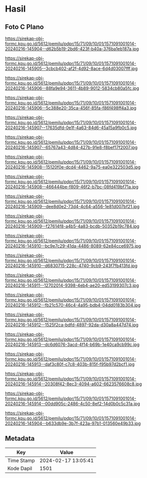 # Hasil

## Foto C Plano

https://sirekap-obj-formc.kpu.go.id/5612/pemilu/pdpr/15/71/09/10/01/1571091001014-20240216-145904--d62b5b19-2bd6-423f-b40a-376ba1eb187a.jpg

https://sirekap-obj-formc.kpu.go.id/5612/pemilu/pdpr/15/71/09/10/01/1571091001014-20240216-145905--3cbcb402-af2f-4d92-8ace-6d4d03007fff.jpg

https://sirekap-obj-formc.kpu.go.id/5612/pemilu/pdpr/15/71/09/10/01/1571091001014-20240216-145906--88fa9e94-3611-4b89-9012-5834cb80a5fc.jpg

https://sirekap-obj-formc.kpu.go.id/5612/pemilu/pdpr/15/71/09/10/01/1571091001014-20240216-145906--5c388e20-35ca-456f-85fa-f86f498ff4a3.jpg

https://sirekap-obj-formc.kpu.go.id/5612/pemilu/pdpr/15/71/09/10/01/1571091001014-20240216-145907--17635dfd-0e1f-4a63-84d6-45a15a9fb0c5.jpg

https://sirekap-obj-formc.kpu.go.id/5612/pemilu/pdpr/15/71/09/10/01/1571091001014-20240216-145907--65767a43-4d84-427b-91e8-f8bef17f2007.jpg

https://sirekap-obj-formc.kpu.go.id/5612/pemilu/pdpr/15/71/09/10/01/1571091001014-20240216-145908--15120f0e-dcd4-4462-9a75-ea0e322503d5.jpg

https://sirekap-obj-formc.kpu.go.id/5612/pemilu/pdpr/15/71/09/10/01/1571091001014-20240216-145908--466444be-f809-46f2-b7bc-08fd419bf71a.jpg

https://sirekap-obj-formc.kpu.go.id/5612/pemilu/pdpr/15/71/09/10/01/1571091001014-20240216-145909--dee8d0e2-73d4-4c64-a556-1e81d007bf21.jpg

https://sirekap-obj-formc.kpu.go.id/5612/pemilu/pdpr/15/71/09/10/01/1571091001014-20240216-145909--f27614f8-a4b5-4a83-bcdb-50352b19c784.jpg

https://sirekap-obj-formc.kpu.go.id/5612/pemilu/pdpr/15/71/09/10/01/1571091001014-20240216-145910--bc9e7c29-41da-4486-8089-62e84cce6975.jpg

https://sirekap-obj-formc.kpu.go.id/5612/pemilu/pdpr/15/71/09/10/01/1571091001014-20240216-145910--d6830715-228c-4740-9cb9-243f7fb413fd.jpg

https://sirekap-obj-formc.kpu.go.id/5612/pemilu/pdpr/15/71/09/10/01/1571091001014-20240216-145911--12702014-9398-4eb4-ae20-ed53199307c3.jpg

https://sirekap-obj-formc.kpu.go.id/5612/pemilu/pdpr/15/71/09/10/01/1571091001014-20240216-145912--fb21c570-46c4-4a95-bdb4-04dd0183b304.jpg

https://sirekap-obj-formc.kpu.go.id/5612/pemilu/pdpr/15/71/09/10/01/1571091001014-20240216-145912--1525f2ca-bdfd-4897-92da-d30a8a447d74.jpg

https://sirekap-obj-formc.kpu.go.id/5612/pemilu/pdpr/15/71/09/10/01/1571091001014-20240216-145913--dc6d6076-3acd-4f14-b69b-1e40ca9cb99c.jpg

https://sirekap-obj-formc.kpu.go.id/5612/pemilu/pdpr/15/71/09/10/01/1571091001014-20240216-145913--daf3c80f-c7c8-403b-815f-f95b97d2bcf1.jpg

https://sirekap-obj-formc.kpu.go.id/5612/pemilu/pdpr/15/71/09/10/01/1571091001014-20240216-145914--20308f42-8ec3-4094-a602-6623576608c8.jpg

https://sirekap-obj-formc.kpu.go.id/5612/pemilu/pdpr/15/71/09/10/01/1571091001014-20240216-145914--00dd905c-2486-4c50-8ef2-14d0b0c5c31a.jpg

https://sirekap-obj-formc.kpu.go.id/5612/pemilu/pdpr/15/71/09/10/01/1571091001014-20240216-145904--b633db9e-3b7f-423a-97b1-013560e49b33.jpg


## Metadata

| Key        | Value               |
| ---------- | ------------------- |
| Time Stamp | 2024-02-17 13:05:41 |
| Kode Dapil | 1501                |



